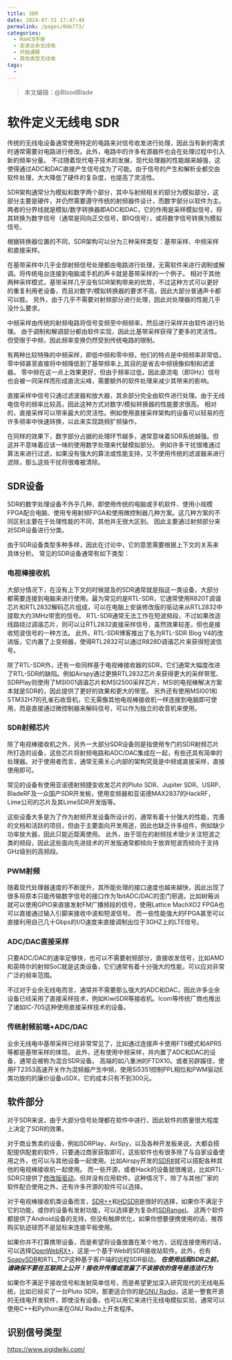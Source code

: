 ```yaml
---
title: SDR
date: 2024-07-31 17:47:48
permalink: /pages/0de773/
categories:
  - HamCQ手册
  - 走进业余无线电
  - 开始通联
  - 其他类型无线电
tags:
  - 
---
```

> 本文编辑：@BloodBlade

# 软件定义无线电 SDR

传统的无线电设备通常使用特定的电路来对信号收发进行处理，因此当有新的需求时通常需要对电路进行修改。此外，电路中的许多有源器件也会在处理过程中引入新的频率分量。
不过随着现代电子技术的发展，现代处理器的性能越来越强，这使得通过ADC和DAC直接产生信号成为了可能。由于信号的产生和解析全都交由软件处理，大大降低了硬件的复杂度，也提高了灵活性。

SDR架构通常分为模拟和数字两个部分，其中与射频相关的部分为模拟部分，这部分主要是硬件，并仍然需要遵守传统的射频器件设计，而数字部分以软件为主。
两者的分界线就是模拟/数字转换器即ADC和DAC，它的作用是采样模拟信号，将其转换为数字信号（通常是同向正交信号，即IQ信号），或将数字信号转换为模拟信号。

根据转换器位置的不同，SDR架构可以分为三种采样类型：基带采样、中频采样和直接采样。

在基带采样中几乎全部射频信号处理都由电路进行处理，无需软件来进行调制或解调。将传统电台连接到电脑或手机的声卡就是基带采样的一个例子。
相对于其他两种采样模式，基带采样几乎没有SDR架构带来的优势，不过这种方式可以更好的重复利用老设备，而且对数字/模拟转换器的要求不高，因此大部分普通声卡都可以胜。
另外，由于几乎不需要对射频部分进行处理，因此对处理器的性能几乎没什么要求。

中频采样由传统的射频电路将信号变频至中频频率，然后进行采样并由软件进行处理。
由于调制和解调部分都由软件实现，因此比基带采样获得了更多的灵活性。但受限于中频，因此频率变换仍然受到传统电路的限制。

有两种比较特殊的中频采样，即低中频和零中频，他们的特点是中频频率非常低，零中频甚至直接将中频降低到了基带频率上,其目的是省去中频镜像抑制和滤波器。
零中频在这一点上效果更好，但由于频率过低，因此直流电（即0Hz）信号也会被一同采样而形成直流尖峰，需要额外的软件处理来减少其带来的影响。

直接采样中信号只通过滤波器和放大器，其余部分完全由软件进行处理。由于无线电信号的频率比较高，因此这种方式对数字/模拟转换器的性能要求很高。
相对的，直接采样可以带来最大的灵活性。例如使用直接采样架构的设备可以轻易的在许多频率中快速转换，以此来实现跳频扩频操作。

在同样的效果下，数字部分占据的处理环节越多，通常意味着SDR系统越强。但这并不意味着应该一味的使用数字处理来代替模拟部分。
例如许多干扰很难通过算法来进行过滤，如果没有强大的算法或性能支持，又不使用传统的滤波器来进行滤除，那么这些干扰将很难被清除。

## SDR设备

SDR的数字处理设备不外乎几种，即使用传统的电脑或手机软件、使用小规模FPGA配合电脑、使用专用射频FPGA和使用微控制器几种方案。这几种方案的不同区别主要在于处理性能的不同，其他并无很大区别。
因此主要通过射频部分来对SDR设备进行分类。

由于SDR设备类型多种多样，因此在讨论中，它的意思需要根据上下文的关系来具体分析。
常见的SDR设备通常有如下类型：

### 电视棒接收机

大部分情况下，在没有上下文的时候提及的SDR通常就是指这一类设备，大部分都需要连接到电脑来进行使用。最为常见的是RTL-SDR，它通常使用R820T调谐芯片和RTL2832解码芯片组成，可以在电脑上安装修改版的驱动来从RTL2832中提取大约3MHz带宽的信号。
RTL-SDR通常无法工作在短波频段，不过如果改造线路绕过调谐芯片，则可以让RTL2832直接采样信号，虽然效果较差，但也是接收短波信号的一种方法。
此外，RTL-SDR博客推出了名为RTL-SDR Blog V4的改进版，它内置了上变频器，使得RTL2832可以通过R828D调谐芯片来获得短波信号。

除了RTL-SDR外，还有一些同样基于电视棒接收器的SDR，它们通常大幅度改进了RTL-SDR的缺陷。例如Airspy通过更换RTL2832芯片来获得更大的采样带宽、SDRPlay则使用了MSI001调谐芯片和MSI2500采样芯片，MSI的电视棒解决方案本就是SDR的，因此提供了更好的效果和更大的带宽。
另外还有使用MSI001和STM32H7的孔雀石收音机，它无需像其他电视棒接收机一样连接到电脑即可使用，而是直接通过微控制器来解码信号，可以作为独立的收音机来使用。

### SDR射频芯片

除了电视棒接收机之外，另外一大部分SDR设备则是指使用专门的SDR射频芯片所打造的设备，这些芯片将射频电路和ADC/DAC集成在一起，有些还具有简单的处理器。对于使用者而言，通常无需关心内部的架构究竟是中频或直接采样，直接使用即可。

常见的设备有使用亚诺德射频捷变收发芯片的Pluto SDR、Jupiter SDR、USRP、BladeRF及一众国产SDR开发板，使用变频器和亚诺德MAX2837的HackRF，Lime公司的芯片及其LimeSDR开发版等。

这些设备大多是为了作为射频开发设备所设计的，通常有着十分强大的性能，完善的文档和活跃的项目，但由于主要面向开发用途，因此也缺乏许多组件，例如缺少功率放大器，因此只能近距离使用。
此外，由于现在的射频技术很少关注短波之类的频段，因此这些面向先进技术的开发版通常都倾向于放弃短波而倾向于支持GHz级别的高频段。

### PWM射频

随着现代处理器速度的不断提升，其所能处理的接口速度也越来越快，因此出现了很多将原本只能传输数字信号的接口作为1bitADC/DAC的歪门邪道。比如树莓派就可以使用GPIO来直接发射FM广播频段的信号，使用Lattice MachXO2 FPGA也可以直接通过输入引脚来接收中波和短波信号。
而一些性能强大的FPGA甚至可以直接利用自己几十Gbps的I/O速度来直接调制出位于3GHZ上的LTE信号。

### ADC/DAC直接采样

只要ADC/DAC的速率足够快，也可以不需要射频部分，直接收发信号，比如AMD和英特尔的射频SoC就是这类设备，它们通常有着十分强大的性能，可以应对非常广泛的频率范围。

不过对于业余无线电而言，通常并不需要那么强大的ADC和DAC，因此许多业余设备已经采用了直接采样技术，例如KiwiSDR等接收机。Icom等传统厂商也推出了诸如IC-705这种使用直接采样技术的设备。

### 传统射频前端+ADC/DAC

业余无线电中基带采样已经非常常见了，比如通过连接声卡使用FT8模式和APRS等都是基带采样的体现。
此外，还有使用中频采样，并内置了ADC和DAC的设备，通常会被称为混合SDR设备。
高端的如八重洲的FTDX10。或者另辟蹊径，使用FT2353高速开关作为混频器产生中频，使用Si5351控制PPL相位和PWM驱动E类功放的的廉价设备uSDX，它的成本只有不到300元。

## 软件部分

对于SDR来说，由于大部分信号处理都在软件中进行，因此软件的质量很大程度上决定了SDR的效果。

对于商业售卖的设备，例如SDRPlay、AirSpy，以及各种开发板来说，大都会搭配提供配套的软件，只要通过商家获取即可，这些软件也有很多除了与自家设备使用之外，也可以与其他设备一起使用。比如Airspy开发的[SDR#](https://airspy.com/download/)就可以搭配各种其他的电视棒接收机一起使用。
而一些开源，或者Hack的设备就很难说，比如RTL-SDR只提供了[修改版驱动](https://github.com/osmocom/rtl-sdr)，但并没有应用软件。这种情况下，除了与其他厂家的软件配合使用之外，还有许多开源的软件可以选择。

对于电视棒接收机类设备而言，[SDR++](https://www.sdrpp.org)和[HDSDR](http://www.hdsdr.de)是很好的选择，如果你不满足于它的功能，或你的设备有发射功能，可以选择更为复杂的[SDRangel](https://www.sdrangel.org)。
这两个软件都提供了Android设备的支持，但没有触屏优化，如果你想要便携使用的话，推荐购买轨迹球而不是鼠标来连接平板使用。

如果你并不打算携带设备，而是希望将设备放置在某个地方，远程连接使用的话，可以选择[OpenWebRX+](https://luarvique.github.io/ppa/)，这是一个基于Web的SDR接收站软件。此外，也有[SoapySDR](https://github.com/pothosware/SoapySDR)和RTL_TCP这种基于客户端的远程SDR驱动。
***在使用远程SDR之前，请确保不要在互联网上公开！接收并传播或泄漏了不该接收的信号是违法行为***

如果你不满足于接收信号和发射简单信号，而是希望更加深入研究现代的无线电系统，比如已经买了一台Pluto SDR，那更适合你的是[GNU Radio](https://www.gnuradio.org)，这是一整套开源的无线电开发软件，即使没有设备，也可以用它来进行无线电模拟实验，通常可以使用C++和Python来在GNU Radio上开发程序。

## 识别信号类型

https://www.sigidwiki.com/
